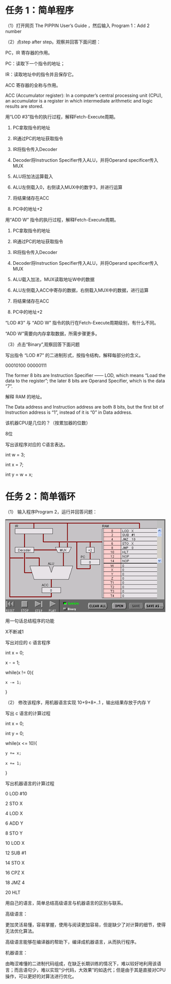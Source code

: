 # 任务 1：简单程序
（1）打开网页 The PIPPIN User’s Guide ，然后输入 Program 1：Add 2 number

（2）点step after step。观察并回答下面问题：

PC，IR 寄存器的作用。

PC：读取下一个指令的地址；

IR：读取地址中的指令并且保存它。

ACC 寄存器的全称与作用。

ACC (Accumulator register): In a computer’s central processing unit (CPU), an accumulator is a register in which intermediate arithmetic and logic results are stored.

用“LOD #3”指令的执行过程，解释Fetch-Execute周期。

1) PC拿取指令的地址

2) IR通过PC的地址获取指令

3) IR将指令传入Decoder

4) Decoder将Instruction Specifier传入ALU，并将Operand 
specificer传入MUX

5) ALU将加法运算载入

6) ALU左侧载入0，右侧读入MUX中的数字3，并进行运算

7) 将结果储存在ACC

8) PC中的地址+2

用“ADD W” 指令的执行过程，解释Fetch-Execute周期。

1) PC拿取指令的地址

2) IR通过PC的地址获取指令

3) IR将指令传入Decoder

4) Decoder将Instruction Specifier传入ALU，并将Operand 
specificer传入MUX

5) ALU载入加法，MUX读取地址W中的数据

6) ALU左侧载入ACC中寄存的数据，右侧载入MUX中的数据，进行运算

7) 将结果储存在ACC

8) PC中的地址+2

“LOD #3” 与 “ADD W” 指令的执行在Fetch-Execute周期级别，有什么不同。

“ADD W”需要向内存拿取数据，所需步骤更多。

（3）点击“Binary”,观察回答下面问题

写出指令 “LOD #7” 的二进制形式，按指令结构，解释每部分的含义。

00010100 00000111

The former 8 bits are Instruction Specifier —— LOD, which means “Load the data to the register”; the later 8 bits are Operand Specifier, which is the data “7”.

解释 RAM 的地址。

The Data address and Instruction address are both 8 bits, but the first bit of Instruction address is “1”, instead of it is “0” in Data address.

该机器CPU是几位的？（按累加器的位数）

8位

写出该程序对应的 C语言表达。

int w = 3;

int x = 7;

int y = w + x;

# 任务 2：简单循环
（1） 输入程序Program 2，运行并回答问题：

![](images/1541427433(1).png)

用一句话总结程序的功能

X不断减1

写出对应的 c 语言程序

int x = 0;

x - = 1;

while(x != 0){

    x -= 1;

}

（2） 修改该程序，用机器语言实现 10+9+8+..1 ，输出结果存放于内存 Y

写出 c 语言的计算过程

int x = 0;

int y = 0;

while(x <= 10){

    y += x;

    x += 1;

}

写出机器语言的计算过程

0   LOD #10  

2   STO X  

4   LOD X  

6   ADD Y  

8   STO Y  

10  LOD X  

12  SUB #1  

14  STO X  

16  CPZ X  

18  JMZ 4  

20  HLT

用自己的语言，简单总结高级语言与机器语言的区别与联系。

高级语言：

更加灵活易懂，容易掌握，使用与阅读更加容易，但是缺少了对计算的细节，使得无法优化算法。

高级语言能够在编译器的帮助下，编译成机器语言，从而执行程序。

机器语言：

由晦涩难懂的二进制代码组成，在缺乏长期训练的情况下，难以较好地利用该语言；而且语句少，难以实现“少代码，大效果”的如迭代；但是由于其是直接对CPU操作，可以更好的对算法进行优化。
